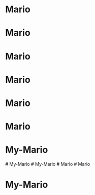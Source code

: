 # Mario
# Mario
# Mario
# Mario
# Mario
# Mario
# My-Mario
#   M y - M a r i o  
 #   M y - M a r i o  
 #   M a r i o  
 # Mario
# My-Mario
